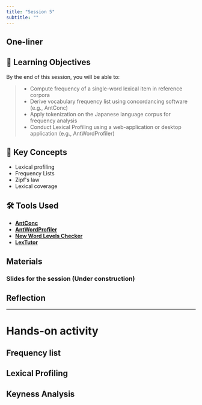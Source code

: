 ```yaml
---
title: "Session 5"
subtitle: ""
---
```


## One-liner


## 🎯 Learning Objectives

By the end of this session, you will be able to:

> - Compute frequency of a single-word lexical item in reference corpora
> - Derive vocabulary frequency list using concordancing software (e.g., AntConc)
> - Apply tokenization on the Japanese language corpus for frequency analysis
> - Conduct Lexical Profiling using a web-application or desktop application (e.g., AntWordProfiler)


## 🔑 Key Concepts

- Lexical profiling
- Frequency Lists
- Zipf's law
- Lexical coverage


##  🛠️ Tools Used

- **[AntConc](https://www.laurenceanthony.net/software/antconc/)**
- **[AntWordProfiler](https://www.laurenceanthony.net/software/antwordprofiler/)**
- **[New Word Levels Checker](https://nwlc.pythonanywhere.com/)**
- **[LexTutor](https://www.lextutor.ca/)**

## Materials

### Slides for the session (Under construction)

<!-- [View slides in fullscreen](../../slides/session-5.html){target="_blank"} 

<iframe src="../../slides/session-5.html" width="100%" height="600px" frameborder="0" allowfullscreen></iframe> -->



## Reflection


<!-- 
<iframe src="session1-intro/slides/slides.html" width="100%" height="600px" frameborder="0"></iframe>

[View slides in fullscreen](session1-intro/slides/slides.html){target="_blank"} -->


---

# Hands-on activity


## Frequency list


## Lexical Profiling


## Keyness Analysis